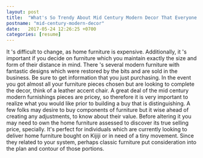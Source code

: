 ```yaml
---
layout: post
title:  "What's So Trendy About Mid Century Modern Decor That Everyone Went Crazy Over It"
postname: "mid-century-modern-decor"
date:   2017-05-24 12:26:25 +0700
categories: [resume]
---
```

It 's difficult to change, as home furniture is expensive. Additionally, it 's important if you decide on furniture which you maintain exactly the size and form of their distance in mind. There 's several modern furniture with fantastic designs which were restored by the bits and are sold in the business. Be sure to get information that you just purchasing. In the event you got almost all your furniture pieces chosen but are looking to complete the decor, think of a leather accent chair. A great deal of the mid century modern furnishings pieces are pricey, so therefore it is very important to realize what you would like prior to building a buy that is distinguishing. A few folks may desire to buy components of furniture but it wise ahead of creating any adjustments, to know about their value. Before altering it you may need to own the home furniture assessed to discover its true selling price, specially. It's perfect for individuals which are currently looking to deliver home furniture bought on Kijiji or in need of a tiny movement. Since they related to your system, perhaps classic furniture put consideration into the plan and contour of those portions.
